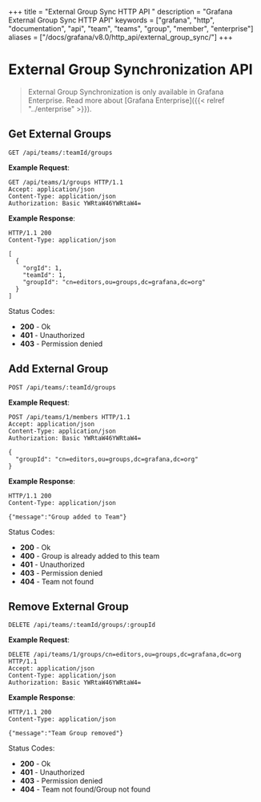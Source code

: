 +++
title = "External Group Sync HTTP API "
description = "Grafana External Group Sync HTTP API"
keywords = ["grafana", "http", "documentation", "api", "team", "teams", "group", "member", "enterprise"]
aliases = ["/docs/grafana/v8.0/http_api/external_group_sync/"]
+++

# External Group Synchronization API

> External Group Synchronization is only available in Grafana Enterprise. Read more about [Grafana Enterprise]({{< relref "../enterprise" >}}).

## Get External Groups

`GET /api/teams/:teamId/groups`

**Example Request**:

```http
GET /api/teams/1/groups HTTP/1.1
Accept: application/json
Content-Type: application/json
Authorization: Basic YWRtaW46YWRtaW4=
```

**Example Response**:

```http
HTTP/1.1 200
Content-Type: application/json

[
  {
    "orgId": 1,
    "teamId": 1,
    "groupId": "cn=editors,ou=groups,dc=grafana,dc=org"
  }
]
```

Status Codes:

- **200** - Ok
- **401** - Unauthorized
- **403** - Permission denied

## Add External Group

`POST /api/teams/:teamId/groups`

**Example Request**:

```http
POST /api/teams/1/members HTTP/1.1
Accept: application/json
Content-Type: application/json
Authorization: Basic YWRtaW46YWRtaW4=

{
  "groupId": "cn=editors,ou=groups,dc=grafana,dc=org"
}
```

**Example Response**:

```http
HTTP/1.1 200
Content-Type: application/json

{"message":"Group added to Team"}
```

Status Codes:

- **200** - Ok
- **400** - Group is already added to this team
- **401** - Unauthorized
- **403** - Permission denied
- **404** - Team not found

## Remove External Group

`DELETE /api/teams/:teamId/groups/:groupId`

**Example Request**:

```http
DELETE /api/teams/1/groups/cn=editors,ou=groups,dc=grafana,dc=org HTTP/1.1
Accept: application/json
Content-Type: application/json
Authorization: Basic YWRtaW46YWRtaW4=
```

**Example Response**:

```http
HTTP/1.1 200
Content-Type: application/json

{"message":"Team Group removed"}
```

Status Codes:

- **200** - Ok
- **401** - Unauthorized
- **403** - Permission denied
- **404** - Team not found/Group not found
